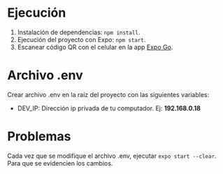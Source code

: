 # Ejecución
1. Instalación de dependencias: `npm install`.
2. Ejecución del proyecto con Expo: `npm start`.
3. Escanear código QR con el celular en la app <a href="https://expo.dev/">Expo Go</a>.

# Archivo .env 
Crear archivo .env en la raíz del proyecto con las siguientes variables:
  
- DEV_IP: Dirección ip privada de tu computador. Ej: **192.168.0.18**

# Problemas
Cada vez que se modifique el archivo .env, ejecutar `expo start --clear`. Para que se evidencien los cambios.


